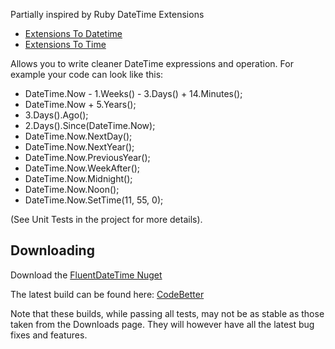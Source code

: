 Partially inspired by Ruby DateTime Extensions

 * [Extensions To Datetime](http://edgeguides.rubyonrails.org/active_support_core_extensions.html#extensions-to-datetime)
 * [Extensions To Time](http://edgeguides.rubyonrails.org/active_support_core_extensions.html#extensions-to-time)

Allows you to write cleaner DateTime expressions and operation. For example your code can look like this:

* DateTime.Now  - 1.Weeks() - 3.Days() + 14.Minutes();
* DateTime.Now  + 5.Years();
* 3.Days().Ago();
* 2.Days().Since(DateTime.Now);
* DateTime.Now.NextDay();
* DateTime.Now.NextYear();
* DateTime.Now.PreviousYear();
* DateTime.Now.WeekAfter();
* DateTime.Now.Midnight();
* DateTime.Now.Noon();
* DateTime.Now.SetTime(11, 55, 0);

(See Unit Tests in the project for more details).

## Downloading

Download the [FluentDateTime Nuget](http://nuget.org/List/Packages/FluentDateTime) 

The latest build can be found here: [CodeBetter](http://teamcity.codebetter.com/viewLog.html?buildId=lastSuccessful&buildTypeId=bt85&tab=artifacts)

Note that these builds, while passing all tests, may not be as stable as those taken from the Downloads page. They will however have all the latest bug fixes and features. 